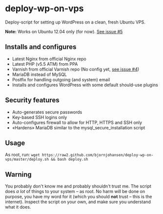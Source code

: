 # deploy-wp-on-vps

Deploy-script for setting up WordPress on a clean, fresh Ubuntu VPS.

**Note:** Works on Ubuntu 12.04 only (for now). [See issue #5](https://github.com/bjornjohansen/deploy-wp-on-vps/issues/5)

## Installs and configures
* Latest Nginx from official Nginx repo
* Latest PHP (v5.5 ATM) from PPA
* Varnish from official Varnish repo (No config yet, [see issue #4](https://github.com/bjornjohansen/deploy-wp-on-vps/issues/4))
* MariaDB instead of MySQL
* Postfix for handling outgoing (and system) email
* Installs and configures WordPress with some default should-use plugins

## Security features
* Auto-generates secure passwords
* Key-based SSH logins only
* Auto-configures firewall to allow for HTTP, HTTPS and SSH only
* «Hardens» MariaDB similar to the mysql_secure_installation script

## Usage
As root, run:
`wget https://raw2.github.com/bjornjohansen/deploy-wp-on-vps/master/deploy.sh && bash deploy.sh`

## Warning
You probably don't know me and probably shouldn't trust me. The script does _a lot_ of things to your system – as root. No harm will be done on purpose, you have my word for it (which you should **not** trust – this is the internet). Inspect the script on your own, and make sure you understand what it does.